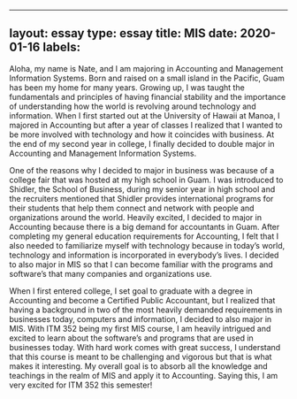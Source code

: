 
---
layout: essay
type: essay
title: MIS
date: 2020-01-16
labels:
---

Aloha, my name is Nate, and I am majoring in Accounting and Management Information Systems. Born and raised on a small island in the Pacific, Guam has been my home for many years. Growing up, I was taught the fundamentals and principles of having financial stability and the importance of understanding how the world is revolving around technology and information. When I first started out at the University of Hawaii at Manoa, I majored in Accounting but after a year of classes I realized that I wanted to be more involved with technology and how it coincides with business. At the end of my second year in college, I finally decided to double major in Accounting and Management Information Systems. 

One of the reasons why I decided to major in business was because of a college fair that was hosted at my high school in Guam. I was introduced to Shidler, the School of Business, during my senior year in high school and the recruiters mentioned that Shidler provides international programs for their students that help them connect and network with people and organizations around the world. Heavily excited, I decided to major in Accounting because there is a big demand for accountants in Guam. After completing my general education requirements for Accounting, I felt that I also needed to familiarize myself with technology because in today’s world, technology and information is incorporated in everybody’s lives. I decided to also major in MIS so that I can become familiar with the programs and software’s that many companies and organizations use. 

When I first entered college, I set goal to graduate with a degree in Accounting and become a Certified Public Accountant, but I realized that having a background in two of the most heavily demanded requirements in businesses today, computers and information, I decided to also major in MIS. With ITM 352 being my first MIS course, I am heavily intrigued and excited to learn about the software’s and programs that are used in businesses today. With hard work comes with great success, I understand that this course is meant to be challenging and vigorous but that is what makes it interesting. My overall goal is to absorb all the knowledge and teachings in the realm of MIS and apply it to Accounting. Saying this, I am very excited for ITM 352 this semester!









